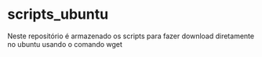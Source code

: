 # scripts_ubuntu
Neste repositório é armazenado os scripts para fazer download diretamente no ubuntu usando o comando wget
